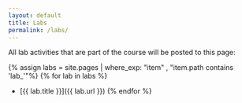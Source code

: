 ```yaml
---
layout: default
title: Labs
permalink: /labs/
---
```


All lab activities that are part of the course will be posted to this page:

{% assign labs = site.pages | where_exp: "item" , "item.path contains 'lab_'"%}
{% for lab in labs %}
- [{{ lab.title }}]({{ lab.url }})
{% endfor %}